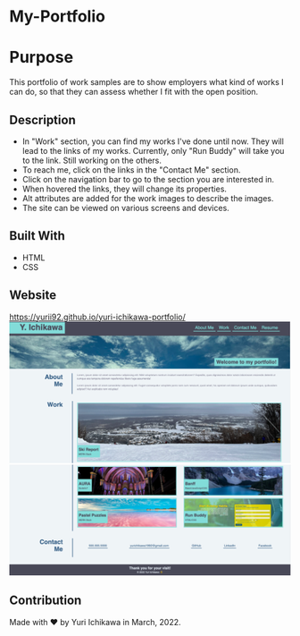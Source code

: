 # My-Portfolio

# Purpose
This portfolio of work samples are to show employers what kind of works I can do, so that they can assess whether I fit with the open position.

## Description
* In "Work" section, you can find my works I've done until now. They will lead to the links of my works. Currently, only "Run Buddy" will take you to the link. Still working on the others.
* To reach me, click on the links in the "Contact Me" section.
* Click on the navigation bar to go to the section you are interested in. 
* When hovered the links, they will change its properties.
* Alt attributes are added for the work images to describe the images.
* The site can be viewed on various screens and devices. 

## Built With
* HTML
* CSS

## Website
https://yurii92.github.io/yuri-ichikawa-portfolio/
![alt text](./assets/images/myportfolio-screenshot_01.png)
![alt text](./assets/images/myportfolio-screenshot_02.png)

## Contribution
Made with ❤️ by Yuri Ichikawa in March, 2022.
